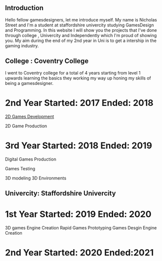 ## Introduction
Hello fellow gamesdesigners, let me introduce myself. My name is Nicholas Street and I'm a student at staffordshire univercity studying GamesDesign and Programming. In this website I will show you the projects that I've done through college , Univercity and Independently which I'm proud of showing you. My aim during the end of my 2nd year in Uni is to get a intership in the gaming industry. 

## College : Coventry College
I went to Coventry college for a total of 4 years starting from level 1 upwards learning the basics they working my way up honing my skills of being a gamesdesigner.  




# 2nd Year  Started: 2017 Ended: 2018
[2D Games Development](https://nicholas-designer.github.io/Tester-page/)

2D Game Production







# 3rd Year  Started: 2018  Ended: 2019 
Digital Games Production

Games Testing

3D modeling
3D Environments




## Univercity: Staffordshire Univercity

  #  1st Year Started: 2019 Ended: 2020
  3D games Engine Creation
  Rapid Games Prototyping
  Games Desgin
  Engine Creation
  
  
  
  #  2nd Year Started: 2020 Ended:2021


